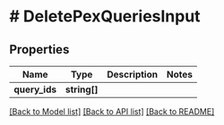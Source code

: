 # # DeletePexQueriesInput

## Properties

| Name          | Type         | Description | Notes |
| ------------- | ------------ | ----------- | ----- |
| **query_ids** | **string[]** |             |

[[Back to Model list]](../../README.md#models) [[Back to API list]](../../README.md#endpoints) [[Back to README]](../../README.md)
